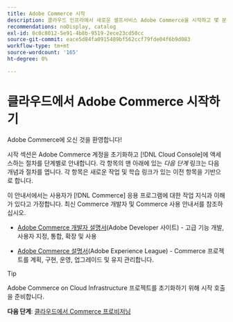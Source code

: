 ```yaml
---
title: Adobe Commerce 시작
description: 클라우드 인프라에서 새로운 셀프서비스 Adobe Commerce을 시작하고 몇 분 안에 Adobe Commerce 스토어를 구축하고 배포하는 방법을 알아보십시오.
recommendations: noDisplay, catalog
exl-id: 0c0c8012-5e91-4b8b-9519-2ece23cd50cc
source-git-commit: eace5d84fa0915489bf562ccf79fde04f6b9d083
workflow-type: tm+mt
source-wordcount: '165'
ht-degree: 0%

---
```


# 클라우드에서 Adobe Commerce 시작하기

Adobe Commerce에 오신 것을 환영합니다!

시작 섹션은 Adobe Commerce 계정을 초기화하고 [!DNL Cloud Console]에 액세스하는 절차를 단계별로 안내합니다. 각 항목의 맨 아래에 있는 _다음 단계_ 링크는 다음 개념과 절차를 엽니다. 각 항목은 새로운 작업 및 학습 링크가 있는 이전 항목을 기반으로 합니다.

이 안내서에서는 사용자가 [!DNL Commerce] 응용 프로그램에 대한 작업 지식과 이해가 있다고 가정합니다. 최신 Commerce 개발자 및 Commerce 사용 안내서를 참조하십시오.

- [Adobe Commerce 개발자 설명서](https://developer.adobe.com/commerce/docs/)(Adobe Developer 사이트) - 고급 기능 개발, 사용자 지정, 통합, 확장 및 사용

- [Adobe Commerce 설명서](https://experienceleague.adobe.com/docs/commerce.html)(Adobe Experience League) - Commerce 프로젝트를 계획, 구현, 운영, 업그레이드 및 유지 관리합니다.

>[!TIP]
>
>Adobe Commerce on Cloud Infrastructure 프로젝트를 초기화하기 위해 시작 호출을 준비합니다.
>
>**다음 단계**: [클라우드에서 Commerce 프로비저닝](new-project.md)
